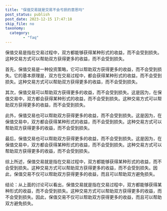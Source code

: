 ```yaml
---
title: "保值交易就是交易不会亏损的意思吗"
post_status: publish
post_date: 2023-12-15 17:47:18
skip_file: no
taxonomy:
  category:
        - "faq"
---
```


保值交易是指在交易过程中，双方都能够获得某种形式的收益，而不会受到损失。这种交易方式可以帮助双方获得更多的收益，而不会受到损失。

首先，保值交易是一种投资策略，它可以帮助双方获得更多的收益，而不会受到损失。它的基本原理是，双方在交易过程中，都会获得某种形式的收益，而不会受到损失。这种交易方式可以帮助双方获得更多的收益，而不会受到损失。

其次，保值交易可以帮助双方获得更多的收益，而不会受到损失。这是因为，在保值交易中，双方都会获得某种形式的收益，而不会受到损失。这种交易方式可以帮助双方获得更多的收益，而不会受到损失。

此外，保值交易也可以帮助双方获得更多的收益，而不会受到损失。这是因为，在保值交易中，双方都会获得某种形式的收益，而不会受到损失。这种交易方式可以帮助双方获得更多的收益，而不会受到损失。

最后，保值交易也可以帮助双方获得更多的收益，而不会受到损失。这是因为，在保值交易中，双方都会获得某种形式的收益，而不会受到损失。这种交易方式可以帮助双方获得更多的收益，而不会受到损失。

综上所述，保值交易就是指在交易过程中，双方都能够获得某种形式的收益，而不会受到损失。这种交易方式可以帮助双方获得更多的收益，而不会受到损失。因此，保值交易不仅可以帮助双方获得更多的收益，而且可以帮助双方避免损失。

结论：从上面的讨论可以看出，保值交易就是指在交易过程中，双方都能够获得某种形式的收益，而不会受到损失。这种交易方式可以帮助双方获得更多的收益，而不会受到损失。因此，保值交易不仅可以帮助双方获得更多的收益，而且可以帮助双方避免损失。
